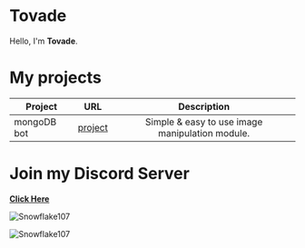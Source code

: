 # Tovade
Hello, I'm **Tovade**.

# My projects
| Project        | URL           | Description |
| ------------- |:-------------:|:--------------:|
| mongoDB bot      | [project](https://github.com/tovade/Mongo-DB-bot) | Simple & easy to use image manipulation module. |


# Join my Discord Server
**[Click Here](https://snowflakedev.xyz/discord)**

![Snowflake107](https://github-readme-stats.vercel.app/api?username=tovade&show_icons=true&theme=tokyonight&hide=["issues"])

![Snowflake107](https://github-readme-stats.vercel.app/api/top-langs?username=tovade&show_icons=true&theme=tokyonight&layout=compact)
